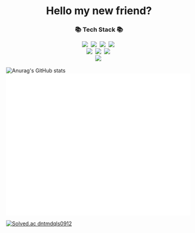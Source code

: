<h1 align="center">Hello my new friend?</h1>
<h3 align="center">📚 Tech Stack 📚</h3>
<p align="center">
  <img src="https://img.shields.io/badge/C++-00599C?style=flat-square&logo=cplusplus&logoColor=white"/></a>&nbsp
  <img src="https://img.shields.io/badge/Java-007396?style=flat-square&logo=Java&logoColor=white"/></a>&nbsp
  <img src="https://img.shields.io/badge/Python-3766AB?style=flat-square&logo=Python&logoColor=white"/></a>&nbsp 
  <img src="https://img.shields.io/badge/Javascript-ffb13b?style=flat-square&logo=javascript&logoColor=white"/></a>&nbsp 
  <br>
  <img src="https://img.shields.io/badge/React-61DAFB?style=flat-square&logo=React&logoColor=white"/></a>&nbsp
  <img src="https://img.shields.io/badge/Spring-6DB33F?style=flat-square&logo=Spring&logoColor=white"/></a>&nbsp
  <img src="https://img.shields.io/badge/SpringBoot-6DB33F?style=flat-square&logo=SpringBoot&logoColor=white"/></a>&nbsp 
  <br>
  <img src="https://img.shields.io/badge/Mysql-E6B91E?style=flat-square&logo=MySql&logoColor=white"/></a>&nbsp 
</p>


![Anurag's GitHub stats](https://github-readme-stats.vercel.app/api?username=Seolang&show_icons=true&theme=tokyonight)
<br/>
<img align="center" src="/metrics.classic.svg" alt="Metrics" width="500">
<br/>
<img align="center" src="/metrics.plugin.languages.svg" alt="Metrics" width="500">
<br/>

[![Solved.ac
dntmdqls0912](http://mazassumnida.wtf/api/v2/generate_badge?boj=dntmdqls0912)](https://solved.ac/dntmdqls0912)

